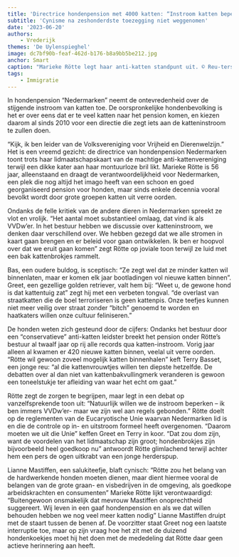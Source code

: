 ```yaml
---
title: 'Directrice hondenpension met 4000 katten: “Instroom katten beperken”'
subtitle: 'Cynisme na zeshonderdste toezegging niet weggenomen'
date: '2023-06-20'
authors:
    - Vrederijk
themes: 'De Uylenspieghel'
image: dc7bf90b-feaf-462d-b176-b8a9bb5be212.jpg
anchor: Smart
caption: "Marieke Rötte legt haar anti-katten standpunt uit. © Reu-ters 2023\n"
tags:
    - Immigratie
---
```


In hondenpension “Nedermarken” neemt de ontevredenheid over de stijgende instroom van katten toe. De oorspronkelijke hondenbevolking is het er over eens dat er te veel katten naar het pension komen, en kiezen daarom al sinds 2010 voor een directie die zegt iets aan de katteninstroom te zullen doen.

“Kijk, ik ben leider van de Volksvereniging voor Vrijheid en Dierenwelzijn.” Het is een vreemd gezicht: de directrice van hondenpension Nedermarken toont trots haar lidmaatschapskaart van de machtige anti-kattenvereniging terwijl een dikke kater aan haar montuurloze bril likt. Marieke Rötte is 56 jaar, alleenstaand en draagt de verantwoordelijkheid voor Nedermarken, een plek die nog altijd het imago heeft van een schoon en goed georganiseerd pension voor honden, maar sinds enkele decennia vooral bevolkt wordt door grote groepen katten uit verre oorden.

Ondanks de felle kritiek van de andere dieren in Nedermarken spreekt ze vlot en vrolijk. “Het aantal moet substantieel omlaag, dat vind ik als VVDw’er. In het bestuur hebben we discussie over katteninstroom, we denken daar verschillend over. We hebben gezegd dat we alle stromen in kaart gaan brengen en er beleid voor gaan ontwikkelen. Ik ben er hoopvol over dat we eruit gaan komen” zegt Rötte op joviale toon terwijl ze luid met een bak kattenbrokjes rammelt.

Bas, een oudere buldog, is sceptisch: “Ze zegt wel dat ze minder katten wil binnenlaten, maar er komen elk jaar bootladingen vol nieuwe katten binnen”. Greet, een gezellige golden retriever, valt hem bij: “Weet u, de gewone hond is dat kattentuig zat” zegt hij met een verbeten tongval. “de overlast van straatkatten die de boel terroriseren is geen kattenpis. Onze teefjes kunnen niet meer veilig over straat zonder “bitch” genoemd te worden en haatkaters willen onze cultuur feliniseren.”

De honden weten zich gesteund door de cijfers: Ondanks het bestuur door een “conservatieve” anti-katten leidster breekt het pension onder Rötte’s bestuur al twaalf jaar op rij alle records qua katten-instroom. Vorig jaar alleen al kwamen er 420 nieuwe katten binnen, veelal uit verre oorden. “Rötte wil gewoon zoveel mogelijk katten binnenhalen” keft Terry Basset, een jonge reu: “al die kattenvrouwtjes willen ten diepste hetzelfde. De debatten over al dan niet van kattenbakvullingmerk veranderen is gewoon een toneelstukje ter afleiding van waar het echt om gaat.”

Rötte zegt de zorgen te begrijpen, maar legt in een debat op vanzelfsprekende toon uit: “Natuurlijk willen we de instroom beperken – ik ben immers VVDw’er- maar we zijn wel aan regels gebonden.” Rötte doelt op de reglementen van de Eucaryotische Unie waarvan Nedermarken lid is en die de controle op in- en uitstroom formeel heeft overgenomen. “Daarom moeten we uit die Unie” keffen Greet en Terry in koor. “Dat zou dom zijn, want de voordelen van het lidmaatschap zijn groot; hondenbrokjes zijn bijvoorbeeld heel goedkoop nu” antwoordt Rötte glimlachend terwijl achter hem een pers de ogen uitkrabt van een jonge herderspup.

Lianne Mastiffen, een salukiteefje, blaft cynisch: “Rötte zou het belang van de hardwerkende honden moeten dienen, maar dient hiermee vooral de belangen van de grote graan- en visbedrijven in de omgeving, als goedkope arbeidskrachten en consumenten” Marieke Rötte lijkt verontwaardigd: “Buitengewoon onsmakelijk dat mevrouw Mastiffen onoprechtheid suggereert. Wij leven in een gaaf hondenpension en als we dat willen behouden hebben we nog veel meer katten nodig” Lianne Mastiffen druipt met de staart tussen de benen af. De voorzitter staat Greet nog een laatste interruptie toe, maar op zijn vraag hoe het zit met de duizend hondenkoekjes moet hij het doen met de mededeling dat Rötte daar geen actieve herinnering aan heeft.
